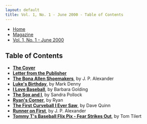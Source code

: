 ```yaml
---
layout: default
title: Vol. 1, No. 1 - June 2000 - Table of Contents
---
```

<nav class="breadcrumb" aria-label="breadcrumbs">
  <ul>
    <li><a href="{{ site.url }}{{ site.baseurl }}">Home</a></li>
    <li><a href="../magazine-home.html">Magazine</a></li>
    <li class="is-active"><a href="#" aria-current="page">Vol. 1, No. 1 - June 2000</a></li>
  </ul>
</nav>

<section>
  <h1>Table of Contents</h1>

  <ul>
    <li><a href="bi_vol_1_no_1_cover.html"><strong>The Cover</strong></a></li>
    <li><a href="bi_vol_1_no_1_letter_from_publisher.html"><strong>Letter from the Publisher</strong></a></li>
    <li><a href="bi_vol_1_no_1_bona_allen_shoemakers.html"><strong>The Bona Allen Shoemakers</strong></a>, by J. P. Alexander</li>
    <li><a href="bi_vol_1_no_1_lukes_birthday.html"><strong>Luke's Birthday</strong></a>, by Mark Denny</li>
    <li><a href="bi_vol_1_no_1_i_love_baseball.html"><strong>I Love Baseball</strong></a>, by Barbara Golding</li>
    <li><a href="bi_vol_1_no_1_the_sox_and_i.html"><strong>The Sox and I</strong></a>, by Sandra Pollock</li>
    <li><a href="bi_vol_1_no_1_ryans_corner.html"><strong>Ryan's Corner</strong></a>, by Ryan</li>
    <li><a href="bi_vol_1_no_1_first_curve.html"><strong>The First Curveball I Ever Saw</strong></a>, by Dave Quinn</li>
    <li><a href="bi_vol_1_no_1_runner_on_first.html"><strong>Runner on First</strong></a>, by J. P. Alexander</li>
    <li><a href="bi_vol_1_no_1_tommy_t.html"><strong>Tommy T's Baseball Flix Pix - Fear Strikes Out</strong></a>, by Tom Tilert</li>
  </ul>

</section>
